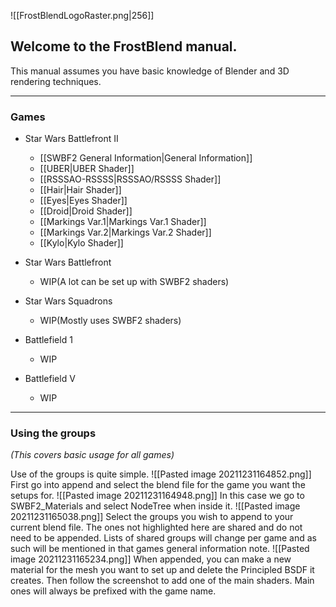 ![[FrostBlendLogoRaster.png|256]]

## Welcome to the FrostBlend manual.
This manual assumes you have basic knowledge of Blender and 3D rendering techniques.

---
### Games
- Star Wars Battlefront II
	- [[SWBF2 General Information|General Information]]
	- [[UBER|UBER Shader]]
	- [[RSSSAO-RSSSS|RSSSAO/RSSSS Shader]]
	- [[Hair|Hair Shader]]
	- [[Eyes|Eyes Shader]]
	- [[Droid|Droid Shader]]
	- [[Markings Var.1|Markings Var.1 Shader]]
	- [[Markings Var.2|Markings Var.2 Shader]]
	- [[Kylo|Kylo Shader]]

- Star Wars Battlefront
	- WIP(A lot can be set up with SWBF2 shaders)

- Star Wars Squadrons
	- WIP(Mostly uses SWBF2 shaders)

- Battlefield 1
	 - WIP

- Battlefield V
	- WIP

---
### Using the groups
_(This covers basic usage for all games)_

Use of the groups is quite simple.
![[Pasted image 20211231164852.png]]
First go into append and select the blend file for the game you want the setups for.
![[Pasted image 20211231164948.png]]
In this case we go to SWBF2_Materials and select NodeTree when inside it.
![[Pasted image 20211231165038.png]]
Select the groups you wish to append to your current blend file.
The ones not highlighted here are shared and do not need to be appended. Lists of shared groups will change per game and as such will be mentioned in that games general information note.
![[Pasted image 20211231165234.png]]
When appended, you can make a new material for the mesh you want to set up and delete the Principled BSDF it creates. Then follow the screenshot to add one of the main shaders.
Main ones will always be prefixed with the game name.